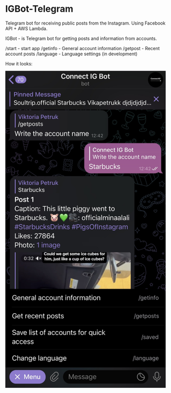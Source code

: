 # IGBot-Telegram
Telegram bot for receiving public posts from the Instagram. Using Facebook API + AWS Lambda. 

IGBot - is Telegram bot for getting posts and information from accounts.

/start - start app
/getinfo - General account information
/getpost - Recent account posts
/language - Language settings (in development)

How it looks:

![image description](.\src\IGBot\imgs\t1.png)
